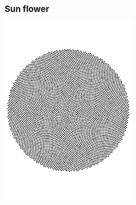 # Sun flower
![A sunflower, chosing a most irrational angle successive seeds](../image/generated/sunflower.png)

